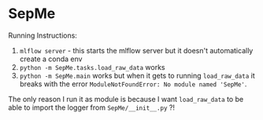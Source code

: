 # SepMe

Running Instructions:
1. `mlflow server` - this starts the mlflow server but it doesn't automatically create a conda env
2. `python -m SepMe.tasks.load_raw_data` works
3. `python -m SepMe.main` works but when it gets to running `load_raw_data` it breaks with the error `ModuleNotFoundError: No module named 'SepMe'`.

The only reason I run it as module is because I want `load_raw_data` to be able to import the logger from `SepMe/__init__.py` ?!